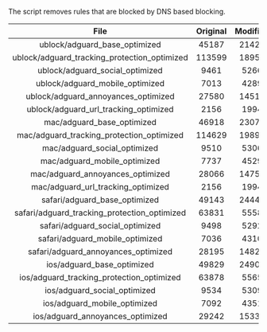 The script removes rules that are blocked by DNS based blocking.


| File | Original | Modified |
|:----:|:-----:|:-----:|
| ublock/adguard_base_optimized | 45187 | 21421 |
| ublock/adguard_tracking_protection_optimized | 113599 | 18958 |
| ublock/adguard_social_optimized | 9461 | 5266 |
| ublock/adguard_mobile_optimized | 7013 | 4289 |
| ublock/adguard_annoyances_optimized | 27580 | 14516 |
| ublock/adguard_url_tracking_optimized | 2156 | 1994 |
| mac/adguard_base_optimized | 46918 | 23079 |
| mac/adguard_tracking_protection_optimized | 114629 | 19891 |
| mac/adguard_social_optimized | 9510 | 5306 |
| mac/adguard_mobile_optimized | 7737 | 4529 |
| mac/adguard_annoyances_optimized | 28066 | 14752 |
| mac/adguard_url_tracking_optimized | 2156 | 1994 |
| safari/adguard_base_optimized | 49143 | 24443 |
| safari/adguard_tracking_protection_optimized | 63831 | 5558 |
| safari/adguard_social_optimized | 9498 | 5292 |
| safari/adguard_mobile_optimized | 7036 | 4310 |
| safari/adguard_annoyances_optimized | 28195 | 14829 |
| ios/adguard_base_optimized | 49829 | 24901 |
| ios/adguard_tracking_protection_optimized | 63878 | 5565 |
| ios/adguard_social_optimized | 9534 | 5309 |
| ios/adguard_mobile_optimized | 7092 | 4351 |
| ios/adguard_annoyances_optimized | 29242 | 15336 |